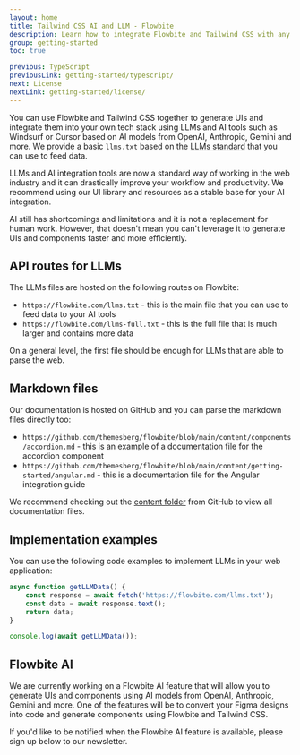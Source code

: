 ```yaml
---
layout: home
title: Tailwind CSS AI and LLM - Flowbite
description: Learn how to integrate Flowbite and Tailwind CSS with any LLM interface such as OpenAI, Anthropic, or Gemini to leverage the power of AI and LLMs in your web applications
group: getting-started
toc: true

previous: TypeScript
previousLink: getting-started/typescript/
next: License
nextLink: getting-started/license/
---
```


You can use Flowbite and Tailwind CSS together to generate UIs and integrate them into your own tech stack using LLMs and AI tools such as Windsurf or Cursor based on AI models from OpenAI, Anthropic, Gemini and more. We provide a basic `llms.txt` based on the [LLMs standard](https://llmstxt.org/) that you can use to feed data.

LLMs and AI integration tools are now a standard way of working in the web industry and it can drastically improve your workflow and productivity. We recommend using our UI library and resources as a stable base for your AI integration.

AI still has shortcomings and limitations and it is not a replacement for human work. However, that doesn't mean you can't leverage it to generate UIs and components faster and more efficiently.

## API routes for LLMs

The LLMs files are hosted on the following routes on Flowbite:

- `https://flowbite.com/llms.txt` - this is the main file that you can use to feed data to your AI tools
- `https://flowbite.com/llms-full.txt` - this is the full file that is much larger and contains more data

On a general level, the first file should be enough for LLMs that are able to parse the web.

## Markdown files

Our documentation is hosted on GitHub and you can parse the markdown files directly too:

- `https://github.com/themesberg/flowbite/blob/main/content/components/accordion.md` - this is an example of a documentation file for the accordion component
- `https://github.com/themesberg/flowbite/blob/main/content/getting-started/angular.md` - this is a documentation file for the Angular integration guide

We recommend checking out the [content folder](https://github.com/themesberg/flowbite/tree/main/content) from GitHub to view all documentation files.

## Implementation examples

You can use the following code examples to implement LLMs in your web application:

```javascript
async function getLLMData() {
    const response = await fetch('https://flowbite.com/llms.txt');
    const data = await response.text();
    return data;
}

console.log(await getLLMData());
```

## Flowbite AI

We are currently working on a Flowbite AI feature that will allow you to generate UIs and components using AI models from OpenAI, Anthropic, Gemini and more. One of the features will be to convert your Figma designs into code and generate components using Flowbite and Tailwind CSS.

If you'd like to be notified when the Flowbite AI feature is available, please sign up below to our newsletter.